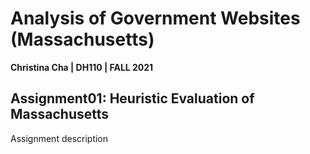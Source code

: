 # Analysis of Government Websites (Massachusetts)
**Christina Cha | DH110 | FALL 2021**

## Assignment01: Heuristic Evaluation of Massachusetts

Assignment description

